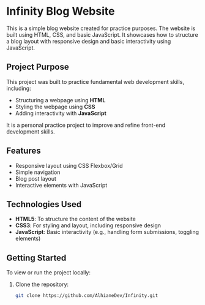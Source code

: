 # Infinity Blog Website

This is a simple blog website created for practice purposes. The website is built using HTML, CSS, and basic JavaScript. It showcases how to structure a blog layout with responsive design and basic interactivity using JavaScript.

## Project Purpose

This project was built to practice fundamental web development skills, including:

- Structuring a webpage using **HTML**
- Styling the webpage using **CSS**
- Adding interactivity with **JavaScript**
  
It is a personal practice project to improve and refine front-end development skills.

## Features

- Responsive layout using CSS Flexbox/Grid
- Simple navigation
- Blog post layout
- Interactive elements with JavaScript

## Technologies Used

- **HTML5**: To structure the content of the website
- **CSS3**: For styling and layout, including responsive design
- **JavaScript**: Basic interactivity (e.g., handling form submissions, toggling elements)

## Getting Started

To view or run the project locally:

1. Clone the repository:

   ```bash
   git clone https://github.com/AlhianeDev/Infinity.git
